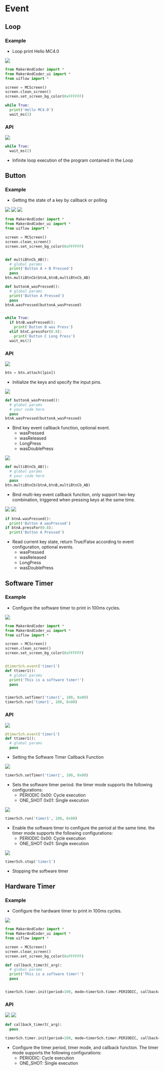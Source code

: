 # Event

## Loop

### Example

- Loop print Hello MC4.0

<img class="blockly_svg" src="https://makerandcoder.com/MCLab/blockly/event/uiflow_block_loop_example.svg"> 


```python
from MakerAndCoder import *
from MakerAndCoder_ui import *
from uiflow import *

screen = MCScreen()
screen.clean_screen()
screen.set_screen_bg_color(0xFFFFFF)

while True:
  print('Hello MC4.0')
  wait_ms(2)
```


### API

<img class="blockly_svg" src="https://makerandcoder.com/MCLab/blockly/event/uiflow_block_loop.svg"> 

```python
while True:
  wait_ms(2)
```

- Infinite loop execution of the program contained in the Loop

## Button

### Example

- Getting the state of a key by callback or polling

<img class="blockly_svg" src="https://makerandcoder.com/MCLab/blockly/event/uiflow_block_button_example1.svg">

<img class="blockly_svg" src="https://makerandcoder.com/MCLab/blockly/event/uiflow_block_button_example2.svg">

<img class="blockly_svg" src="https://makerandcoder.com/MCLab/blockly/event/uiflow_block_button_example3.svg">


```python
from MakerAndCoder import *
from MakerAndCoder_ui import *
from uiflow import *

screen = MCScreen()
screen.clean_screen()
screen.set_screen_bg_color(0xFFFFFF)


def multiBtnCb_AB():
  # global params
  print('Button A + B Pressed')
  pass
btn.multiBtnCb(btnA,btnB,multiBtnCb_AB)

def buttonA_wasPressed():
  # global params
  print('Button A Pressed')
  pass
btnA.wasPressed(buttonA_wasPressed)


while True:
  if btnB.wasPressed():
    print('Button B was Press')
  elif btnC.pressFor(0.8):
    print('Button C Long Press')
  wait_ms(2)
```

### API


<img class="blockly_svg" src="https://makerandcoder.com/MCLab/blockly/event/uiflow_block_button_init.svg"> 

```python
btn = btn.attach([pin])
```

- Initialize the keys and specify the input pins.

<img class="blockly_svg" src="https://makerandcoder.com/MCLab/blockly/event/uiflow_block_button_callback.svg">

```python
def buttonA_wasPressed():
  # global params
  # your code here
  pass
btnA.wasPressed(buttonA_wasPressed)
```

- Bind key event callback function, optional event.
  - wasPressed
  - wasReleased
  - LongPress
  - wasDoublePress

<img class="blockly_svg" src="https://makerandcoder.com/MCLab/blockly/event/uiflow_block_button_callback_multi.svg"> 

```python
def multiBtnCb_AB():
  # global params
  # your code here
  pass
btn.multiBtnCb(btnA,btnB,multiBtnCb_AB)
```
- Bind multi-key event callback function, only support two-key combination, triggered when pressing keys at the same time.

<img class="blockly_svg" src="https://makerandcoder.com/MCLab/blockly/event/uiflow_block_button_read.svg"> 

<img class="blockly_svg" src="https://makerandcoder.com/MCLab/blockly/event/uiflow_block_button_read_status.svg"> 

```python
if btnA.wasPressed():
  print('Button A wasPressed')
if btnA.pressFor(0.8):
  print('Button A Pressed')
```

- Read current key state, return True/False according to event configuration, optional events.
  - wasPressed
  - wasReleased
  - LongPress
  - wasDoublePress


## Software Timer

### Example

- Configure the software timer to print in 100ms cycles.

<img class="blockly_svg" src="https://makerandcoder.com/MCLab/blockly/event/uiflow_block_software_timer_example.svg"> 


```python
from MakerAndCoder import *
from MakerAndCoder_ui import *
from uiflow import *

screen = MCScreen()
screen.clean_screen()
screen.set_screen_bg_color(0xFFFFFF)


@timerSch.event('timer1')
def ttimer1():
  # global params
  print('This is a software timer!')
  pass


timerSch.setTimer('timer1', 100, 0x00)
timerSch.run('timer1', 100, 0x00)
```

### API

<img class="blockly_svg" src="https://makerandcoder.com/MCLab/blockly/event/uiflow_block_software_timer_callback.svg"> 

```python
@timerSch.event('timer1')
def ttimer1():
  # global params
  pass
```

- Setting the Software Timer Callback Function

<img class="blockly_svg" src="https://makerandcoder.com/MCLab/blockly/event/uiflow_block_software_timer_set.svg"> 

```python
timerSch.setTimer('timer1', 100, 0x00)
```

- Sets the software timer period. the timer mode supports the following configurations:
  - PERIODIC 0x00: Cycle execution
  - ONE_SHOT 0x01: Single execution

<img class="blockly_svg" src="https://makerandcoder.com/MCLab/blockly/event/uiflow_block_software_timer_start.svg"> 

```python
timerSch.run('timer1', 100, 0x00)
```

- Enable the software timer to configure the period at the same time. the timer mode supports the following configurations:
  - PERIODIC 0x00: Cycle execution
  - ONE_SHOT 0x01: Single execution


<img class="blockly_svg" src="https://makerandcoder.com/MCLab/blockly/event/uiflow_block_software_timer_stop.svg"> 

```python
timerSch.stop('timer1')
```

- Stopping the software timer

## Hardware Timer

### Example

- Configure the hardware timer to print in 100ms cycles.

<img class="blockly_svg" src="https://makerandcoder.com/MCLab/blockly/event/uiflow_block_hardware_timer_example.svg"> 


```python
from MakerAndCoder import *
from MakerAndCoder_ui import *
from uiflow import *

screen = MCScreen()
screen.clean_screen()
screen.set_screen_bg_color(0xFFFFFF)

def callback_timer3(_arg):
  # global params
  print('This is a software timer!')
  pass


timerSch.timer.init(period=100, mode=timerSch.timer.PERIODIC, callback=callback_timer3)
```

### API

<img class="blockly_svg" src="https://makerandcoder.com/MCLab/blockly/event/uiflow_block_hardware_timer_set.svg">

<img class="blockly_svg" src="https://makerandcoder.com/MCLab/blockly/event/uiflow_block_hardware_timer_callback.svg"> 


```python
def callback_timer3(_arg):
  pass

timerSch.timer.init(period=100, mode=timerSch.timer.PERIODIC, callback=callback_timer3)
```

- Configure the timer period, timer mode, and callback function. The timer mode supports the following configurations:
  - PERIODIC: Cycle execution
  - ONE_SHOT: Single execution


